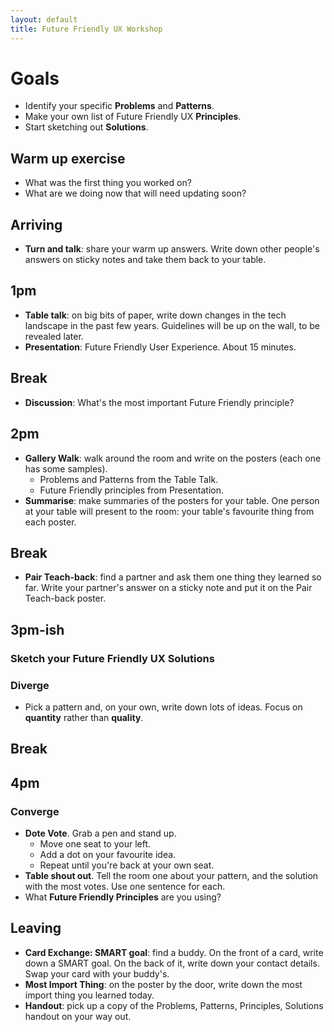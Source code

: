 ```yaml
---
layout: default
title: Future Friendly UX Workshop
---
```


# Goals

* Identify your specific **Problems** and **Patterns**.
* Make your own list of Future Friendly UX **Principles**.
* Start sketching out **Solutions**.

## Warm up exercise

* What was the first thing you worked on?
* What are we doing now that will need updating soon?

## Arriving

* **Turn and talk**: share your warm up answers. Write down other people's answers on sticky notes and take them back to your table.

## 1pm

* **Table talk**: on big bits of paper, write down changes in the tech landscape in the past few years. Guidelines will be up on the wall, to be revealed later.
* **Presentation**: Future Friendly User Experience. About 15 minutes.

## Break

* **Discussion**: What's the most important Future Friendly principle?

## 2pm

* **Gallery Walk**: walk around the room and write on the posters (each one has some samples).
  * Problems and Patterns from the Table Talk.
  * Future Friendly principles from Presentation.
* **Summarise**: make summaries of the posters for your table. One person at your table will present to the room: your table's favourite thing from each poster.

## Break

* **Pair Teach-back**: find a partner and ask them one thing they learned so far. Write your partner's answer on a sticky note and put it on the Pair Teach-back poster.

## 3pm-ish

### Sketch your Future Friendly UX Solutions

### Diverge

* Pick a pattern and, on your own, write down lots of ideas. Focus on **quantity** rather than **quality**.

## Break

## 4pm

### Converge

* **Dote Vote**. Grab a pen and stand up.
  * Move one seat to your left.
  * Add a dot on your favourite idea.
  * Repeat until you're back at your own seat.
* **Table shout out**. Tell the room one about your pattern, and the solution with the most votes. Use one sentence for each.
* What **Future Friendly Principles** are you using?

## Leaving

* **Card Exchange: SMART goal**: find a buddy. On the front of a card, write down a SMART goal. On the back of it, write down your contact details. Swap your card with your buddy's.
* **Most Import Thing**: on the poster by the door, write down the most import thing you learned today.
* **Handout**: pick up a copy of the Problems, Patterns, Principles, Solutions handout on your way out.
